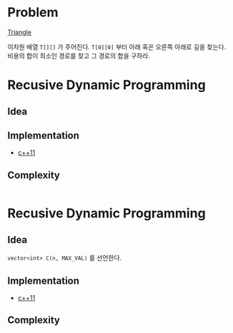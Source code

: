 # Problem

[Triangle](https://leetcode.com/problems/triangle/)

이차원 배열 `T[][]` 가 주어진다. `T[0][0]` 부터 아래 혹은 오른쪽
아래로 길을 찾는다. 비용의 합이 최소인 경로를 찾고 그 경로의 합을
구하라.

# Recusive Dynamic Programming

## Idea

## Implementation

* [c++11](recursive.cpp)

## Complexity

```
```

# Recusive Dynamic Programming

## Idea

`vector<int> C(n, MAX_VAL)` 를 선언한다. 

## Implementation

* [c++11](iterative.cpp)

## Complexity

```
```
